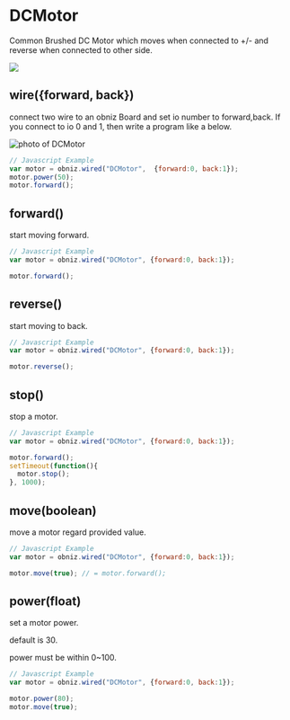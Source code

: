 # DCMotor

Common Brushed DC Motor which moves when connected to +/- and reverse when connected to other side.

![](image.jpg)

## wire({forward, back})

connect two wire to an obniz Board and set io number to forward,back.
If you connect to io 0 and 1, then write a program like a below.

![photo of DCMotor](wired.png)

```javascript
// Javascript Example
var motor = obniz.wired("DCMotor",  {forward:0, back:1});
motor.power(50);
motor.forward();

```
## forward()

start moving forward.


```javascript
// Javascript Example
var motor = obniz.wired("DCMotor", {forward:0, back:1});

motor.forward();
```
## reverse()

start moving to back.


```javascript
// Javascript Example
var motor = obniz.wired("DCMotor", {forward:0, back:1});

motor.reverse();
```

## stop()

stop a motor.


```javascript
// Javascript Example
var motor = obniz.wired("DCMotor", {forward:0, back:1});

motor.forward();
setTimeout(function(){
  motor.stop();
}, 1000);
```
## move(boolean)

move a motor regard provided value.


```javascript
// Javascript Example
var motor = obniz.wired("DCMotor", {forward:0, back:1});

motor.move(true); // = motor.forward();
```
## power(float)
set a motor power.

default is 30.

power must be within 0~100.

```javascript
// Javascript Example
var motor = obniz.wired("DCMotor", {forward:0, back:1});

motor.power(80);
motor.move(true);
```